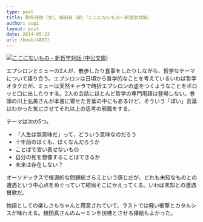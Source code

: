 ```yaml
---
type: post
title: 野矢茂樹（文）、植田真（絵）『ここにないもの〜新哲学対論』
author: sugi
layout: post
date: 2014-05-22
url: /book/4807/
---
```

<a href="http://www.amazon.co.jp/exec/obidos/ASIN/4122059437/chezsugi-22/ref=nosim/" onclick="_gaq.push(['_trackEvent', 'outbound-article', 'http://www.amazon.co.jp/exec/obidos/ASIN/4122059437/chezsugi-22/ref=nosim/', '']);" name="amazletlink" target="_blank"><img src="http://i0.wp.com/ecx.images-amazon.com/images/I/51v1jlZ%2Bc8L._SL160_.jpg?w=660" alt="ここにないもの - 新哲学対話 (中公文庫)" class="alignleft"  data-recalc-dims="1" /></a>

エプシロンとミューの2人が、散歩したり食事をしたりしながら、哲学なテーマについて語り合う。エプシロンは日頃から哲学的なことを考えているいわば哲学オタクだが、ミューは天然キャラで時折エプシロンの虚をつくようなことをポロッと口に出したりする。2人の会話にほとんど哲学の専門用語は登場しない。巻頭の川上弘美さんが本書に寄せた言葉の中にもあるけど、そういう「ぽい」言葉はわかった気にさせてそれ以上の思考の邪魔をする。

テーマは次の5つ。

  * 「人生は無意味だ」って、どういう意味なのだろう
  * 十年前のぼくも、ぼくなんだろうか
  * ことばで言い表せないもの
  * 自分の死を想像することはできるか
  * 未来は存在しない？

オーソドックスで根源的な問題総ざらえという感じだが、どれも未知なものとの遭遇という中心点をめぐっていて結局そこにかえってくる。いわば未知との遭遇賛歌だ。

物語としての楽しさもちゃんと用意されていて、ラストでは軽い衝撃とカタルシスが味わえる。植田真さんのムーミンを彷彿とさせる挿絵もよかった。